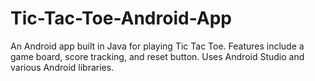 # Tic-Tac-Toe-Android-App
An Android app built in Java for playing Tic Tac Toe. Features include a game board, score tracking, and reset button. Uses Android Studio and various Android libraries.
